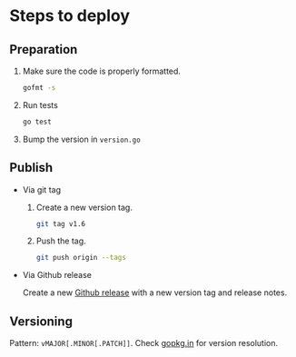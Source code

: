 # Steps to deploy
## Preparation
1. Make sure the code is properly formatted.
   ```bash
   gofmt -s
   ```
2. Run tests
   ```bash
   go test
   ```
3. Bump the version in `version.go`
## Publish
- Via git tag
    1. Create a new version tag.
       ```bash
       git tag v1.6
       ```

    2. Push the tag.
       ```bash
       git push origin --tags
       ```
- Via Github release 

  Create a new [Github release](https://github.com/configcat/go-sdk/releases) with a new version tag and release notes.

## Versioning
Pattern: `vMAJOR[.MINOR[.PATCH]]`. Check [gopkg.in](http://labix.org/gopkg.in) for version resolution.